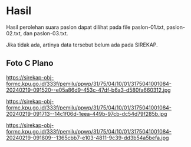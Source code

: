 # Hasil

Hasil perolehan suara paslon dapat dilihat pada file paslon-01.txt, paslon-02.txt, dan paslon-03.txt.

Jika tidak ada, artinya data tersebut belum ada pada SIREKAP.

## Foto C Plano

https://sirekap-obj-formc.kpu.go.id/333f/pemilu/ppwp/31/75/04/10/01/3175041001084-20240219-091520--e05a86d9-453c-47df-b6a3-d580fa660312.jpg

https://sirekap-obj-formc.kpu.go.id/333f/pemilu/ppwp/31/75/04/10/01/3175041001084-20240219-091713--14c1f06d-1eea-449b-97cb-dc54d79f285b.jpg

https://sirekap-obj-formc.kpu.go.id/333f/pemilu/ppwp/31/75/04/10/01/3175041001084-20240219-091809--1365cbb7-e103-4811-9c39-dd3b54a5befa.jpg
